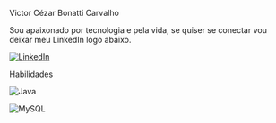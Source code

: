 Victor Cézar Bonatti Carvalho

Sou apaixonado por tecnologia e pela vida, se quiser se conectar
vou deixar meu LinkedIn logo abaixo.


[![LinkedIn](https://img.shields.io/badge/LinkedIn-000?style=for-the-badge&logo=linkedin&logoColor=0E76A8)](https://www.linkedin.com/in/victor-c%C3%A9zar-bonatti-carvalho-388199215/)


Habilidades

![Java](https://img.shields.io/badge/Java-000?style=for-the-badge&logo=java)

![MySQL](https://img.shields.io/badge/mysql-%2300f.svg?style=for-the-badge&logo=mysql&logoColor=white)

